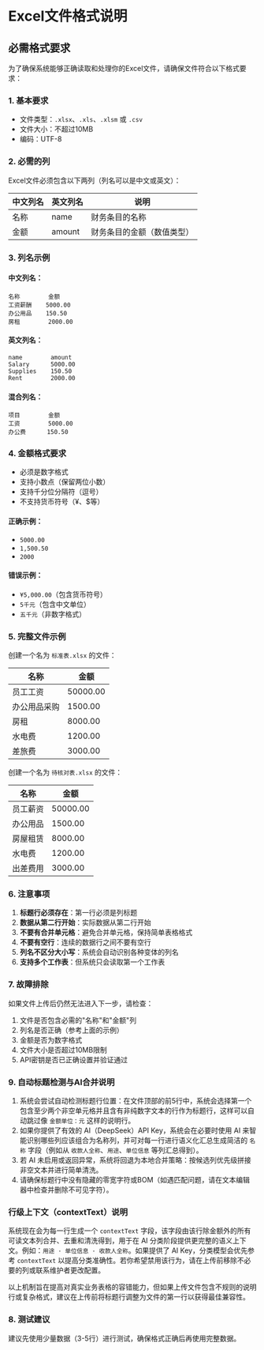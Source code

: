# Excel文件格式说明

## 必需格式要求

为了确保系统能够正确读取和处理你的Excel文件，请确保文件符合以下格式要求：

### 1. 基本要求
- 文件类型：`.xlsx`、`.xls`、`.xlsm` 或 `.csv`
- 文件大小：不超过10MB
- 编码：UTF-8

### 2. 必需的列

Excel文件必须包含以下两列（列名可以是中文或英文）：

| 中文列名 | 英文列名 | 说明 |
|---------|---------|------|
| 名称 | name | 财务条目的名称 |
| 金额 | amount | 财务条目的金额（数值类型） |

### 3. 列名示例

#### 中文列名：
```excel
名称        金额
工资薪酬    5000.00
办公用品    150.50
房租        2000.00
```

#### 英文列名：
```excel
name        amount
Salary      5000.00
Supplies    150.50
Rent        2000.00
```

#### 混合列名：
```excel
项目        金额
工资        5000.00
办公费      150.50
```

### 4. 金额格式要求

- 必须是数字格式
- 支持小数点（保留两位小数）
- 支持千分位分隔符（逗号）
- 不支持货币符号（¥、$等）

#### 正确示例：
- `5000.00`
- `1,500.50`
- `2000`

#### 错误示例：
- `¥5,000.00`（包含货币符号）
- `5千元`（包含中文单位）
- `五千元`（非数字格式）

### 5. 完整文件示例

创建一个名为 `标准表.xlsx` 的文件：

| 名称 | 金额 |
|------|------|
| 员工工资 | 50000.00 |
| 办公用品采购 | 1500.00 |
| 房租 | 8000.00 |
| 水电费 | 1200.00 |
| 差旅费 | 3000.00 |

创建一个名为 `待核对表.xlsx` 的文件：

| 名称 | 金额 |
|------|------|
| 员工薪资 | 50000.00 |
| 办公用品 | 1500.00 |
| 房屋租赁 | 8000.00 |
| 水电费 | 1200.00 |
| 出差费用 | 3000.00 |

### 6. 注意事项

1. **标题行必须存在**：第一行必须是列标题
2. **数据从第二行开始**：实际数据从第二行开始
3. **不要有合并单元格**：避免合并单元格，保持简单表格格式
4. **不要有空行**：连续的数据行之间不要有空行
5. **列名不区分大小写**：系统会自动识别各种变体的列名
6. **支持多个工作表**：但系统只会读取第一个工作表

### 7. 故障排除

如果文件上传后仍然无法进入下一步，请检查：

1. 文件是否包含必需的"名称"和"金额"列
2. 列名是否正确（参考上面的示例）
3. 金额是否为数字格式
4. 文件大小是否超过10MB限制
5. API密钥是否已正确设置并验证通过

### 9. 自动标题检测与AI合并说明

1. 系统会尝试自动检测标题行位置：在文件顶部的前5行中，系统会选择第一个包含至少两个非空单元格并且含有非纯数字文本的行作为标题行，这样可以自动跳过像 `金额单位：元` 这样的说明行。
2. 如果你提供了有效的 AI（DeepSeek）API Key，系统会在必要时使用 AI 来智能识别哪些列应该组合为名称列，并可对每一行进行语义化汇总生成简洁的 `名称` 字段（例如从 `收款人全称`、`用途`、`单位信息` 等列汇总得到）。
3. 若 AI 未启用或返回异常，系统将回退为本地合并策略：按候选列优先级拼接非空文本并进行简单清洗。
4. 请确保标题行中没有隐藏的零宽字符或BOM（如遇匹配问题，请在文本编辑器中检查并删除不可见字符）。

### 行级上下文（contextText）说明

系统现在会为每一行生成一个 `contextText` 字段，该字段由该行除金额外的所有可读文本列合并、去重和清洗得到，用于在 AI 分类阶段提供更完整的语义上下文。例如：`用途 · 单位信息 · 收款人全称`。如果提供了 AI Key，分类模型会优先参考 `contextText` 以提高分类准确性。若你希望禁用该行为，请在上传前移除不必要的列或联系维护者更改配置。

以上机制旨在提高对真实业务表格的容错能力，但如果上传文件包含不规则的说明行或复杂格式，建议在上传前将标题行调整为文件的第一行以获得最佳兼容性。

### 8. 测试建议

建议先使用少量数据（3-5行）进行测试，确保格式正确后再使用完整数据。
